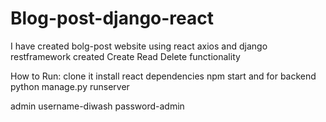 # Blog-post-django-react
I have created bolg-post website using react axios and django restframework
created Create Read Delete functionality

How to Run:
clone it
install react dependencies
npm start
and 
for backend
python manage.py runserver 

admin username-diwash
password-admin

